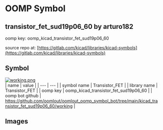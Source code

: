 # OOMP Symbol  
## transistor_fet_sud19p06_60  by arturo182  
  
oomp key: oomp_kicad_transistor_fet_sud19p06_60  
  
source repo at: [https://gitlab.com/kicad/libraries/kicad-symbols](https://gitlab.com/kicad/libraries/kicad-symbols)  
## Symbol  
  
[![working.png](working_600.png)](working.png)  
| name | value | 
| --- | --- | 
| symbol name | Transistor_FET | 
| library name | Transistor_FET | 
| oomp key | oomp_kicad_transistor_fet_sud19p06_60 | 
| oomp bot github | https://github.com/oomlout/oomlout_oomp_symbol_bot/tree/main/kicad_transistor_fet_sud19p06_60/working | 
## Images  
